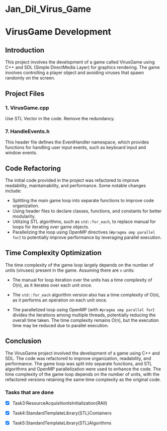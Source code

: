 # Jan_Dil_Virus_Game

# VirusGame Development

## Introduction
This project involves the development of a game called VirusGame using C++ and SDL (Simple DirectMedia Layer) for graphics rendering. The game involves controlling a player object and avoiding viruses that spawn randomly on the screen.

## Project Files

### 1. VirusGame.cpp
Use STL Vector in the code.
Remove the redundancy.

### 7. HandleEvents.h
This header file defines the EventHandler namespace, which provides functions for handling user input events, such as keyboard input and window events.

## Code Refactoring
The initial code provided in the project was refactored to improve readability, maintainability, and performance. Some notable changes include:

- Splitting the main game loop into separate functions to improve code organization.
- Using header files to declare classes, functions, and constants for better modularity.
- Utilizing STL algorithms, such as `std::for_each`, to replace manual for loops for iterating over game objects.
- Parallelizing the loop using OpenMP directives (`#pragma omp parallel for`) to potentially improve performance by leveraging parallel execution.

## Time Complexity Optimization
The time complexity of the game loop largely depends on the number of units (viruses) present in the game. Assuming there are `n` units:

- The manual for loop iteration over the units has a time complexity of O(n), as it iterates over each unit once.

- The `std::for_each` algorithm version also has a time complexity of O(n), as it performs an operation on each unit once.

- The parallelized loop using OpenMP (with `#pragma omp parallel for`) divides the iterations among multiple threads, potentially reducing the overall time taken. The time complexity remains O(n), but the execution time may be reduced due to parallel execution.

## Conclusion
The VirusGame project involved the development of a game using C++ and SDL. The code was refactored to improve organization, readability, and performance. The game loop was split into separate functions, and STL algorithms and OpenMP parallelization were used to enhance the code. The time complexity of the game loop depends on the number of units, with the refactored versions retaining the same time complexity as the original code.

### Tasks that are done
- [x] Task3:ResourceAcquisitionIsInitialization(RAII)
- [x] Task4:StandardTemplateLibrary(STL)Containers
- [x] Task5:StandardTemplateLibrary(STL)Algorithms

